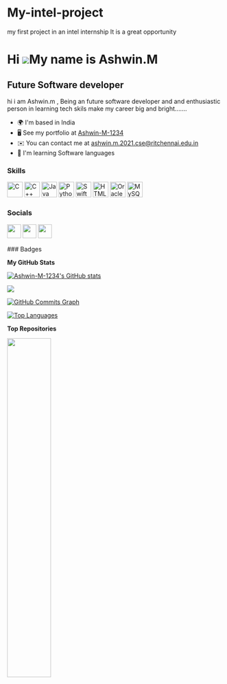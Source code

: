 # My-intel-project
my first project in an intel internship 
It is a great opportunity 

Hi ![](https://user-images.githubusercontent.com/18350557/176309783-0785949b-9127-417c-8b55-ab5a4333674e.gif)My name is Ashwin.M
================================================================================================================================

Future Software developer
-------------------------

hi i am Ashwin.m , Being an future software developer and and enthusiastic person in learning tech skils make my career big and bright.......

* 🌍  I'm based in India
* 🖥️  See my portfolio at [Ashwin-M-1234](http://https://github.com/Ashwin-M-1234)
* ✉️  You can contact me at [ashwin.m.2021.cse@ritchennai.edu.in](mailto:ashwin.m.2021.cse@ritchennai.edu.in)
* 🧠  I'm learning Software languages

### Skills

<p align="left">
<a href="https://docs.microsoft.com/en-us/cpp/?view=msvc-170" target="_blank" rel="noreferrer"><img src="https://raw.githubusercontent.com/danielcranney/readme-generator/main/public/icons/skills/c-colored.svg" width="36" height="36" alt="C" /></a>
<a href="https://docs.microsoft.com/en-us/cpp/?view=msvc-170" target="_blank" rel="noreferrer"><img src="https://raw.githubusercontent.com/danielcranney/readme-generator/main/public/icons/skills/cplusplus-colored.svg" width="36" height="36" alt="C++" /></a>
<a href="https://www.oracle.com/java/" target="_blank" rel="noreferrer"><img src="https://raw.githubusercontent.com/danielcranney/readme-generator/main/public/icons/skills/java-colored.svg" width="36" height="36" alt="Java" /></a>
<a href="https://www.python.org/" target="_blank" rel="noreferrer"><img src="https://raw.githubusercontent.com/danielcranney/readme-generator/main/public/icons/skills/python-colored.svg" width="36" height="36" alt="Python" /></a>
<a href="https://developer.apple.com/swift/" target="_blank" rel="noreferrer"><img src="https://raw.githubusercontent.com/danielcranney/readme-generator/main/public/icons/skills/swift-colored.svg" width="36" height="36" alt="Swift" /></a>
<a href="https://developer.mozilla.org/en-US/docs/Glossary/HTML5" target="_blank" rel="noreferrer"><img src="https://raw.githubusercontent.com/danielcranney/readme-generator/main/public/icons/skills/html5-colored.svg" width="36" height="36" alt="HTML5" /></a>
<a href="https://www.oracle.com/uk/index.html" target="_blank" rel="noreferrer"><img src="https://raw.githubusercontent.com/danielcranney/readme-generator/main/public/icons/skills/oracle-colored.svg" width="36" height="36" alt="Oracle" /></a>
<a href="https://www.mysql.com/" target="_blank" rel="noreferrer"><img src="https://raw.githubusercontent.com/danielcranney/readme-generator/main/public/icons/skills/mysql-colored.svg" width="36" height="36" alt="MySQL" /></a>
</p>

### Socials

<p align="left"> <a href="https://www.github.com/Ashwin-M-1234" target="_blank" rel="noreferrer"><img src="https://raw.githubusercontent.com/danielcranney/readme-generator/main/public/icons/socials/github.svg" width="32" height="32" /></a> <a href="http://www.instagram.com/ashwin_love_tony_4321" target="_blank" rel="noreferrer"><img src="https://raw.githubusercontent.com/danielcranney/readme-generator/main/public/icons/socials/instagram.svg" width="32" height="32" /></a> <a href="https://www.linkedin.com/in/ashwin-m-17247a232" target="_blank" rel="noreferrer"><img src="https://raw.githubusercontent.com/danielcranney/readme-generator/main/public/icons/socials/linkedin.svg" width="32" height="32" /></a></p>
### Badges

<b>My GitHub Stats</b>

<a href="http://www.github.com/Ashwin-M-1234"><img src="https://github-readme-stats.vercel.app/api?username=Ashwin-M-1234&show_icons=true&hide=issues,&title_color=ef4444&text_color=444e59&icon_color=0891b2&bg_color=ffffff&hide_border=true&show_icons=true" alt="Ashwin-M-1234's GitHub stats" /></a>

<a href="http://www.github.com/Ashwin-M-1234"><img src="https://github-readme-streak-stats.herokuapp.com/?user=Ashwin-M-1234&stroke=444e59&background=ffffff&ring=ef4444&fire=ef4444&currStreakNum=444e59&currStreakLabel=ef4444&sideNums=444e59&sideLabels=444e59&dates=444e59&hide_border=true" /></a>

<a href="http://www.github.com/Ashwin-M-1234"><img src="https://github-readme-activity-graph.cyclic.app/graph?username=Ashwin-M-1234&bg_color=ffffff&color=444e59&line=0891b2&point=444e59&area_color=ffffff&area=true&hide_border=true&custom_title=GitHub%20Commits%20Graph" alt="GitHub Commits Graph" /></a>

<a href="https://github.com/Ashwin-M-1234" align="left"><img src="https://github-readme-stats.vercel.app/api/top-langs/?username=Ashwin-M-1234&langs_count=10&title_color=ef4444&text_color=444e59&icon_color=0891b2&bg_color=ffffff&hide_border=true&locale=en&custom_title=Top%20%Languages" alt="Top Languages" /></a>

<b>Top Repositories</b>

<div width="100%" align="center"><a href="https://github.com/Ashwin-M-1234/https://github.com/Ashwin-M-1234/My-intel-project" align="left"><img align="left" width="45%" src="https://github-readme-stats.vercel.app/api/pin/?username=Ashwin-M-1234&repo=https://github.com/Ashwin-M-1234/My-intel-project&title_color=ef4444&text_color=444e59&icon_color=0891b2&bg_color=ffffff&hide_border=true&locale=en" /></a></div><br /><br /><br /><br /><br /><br /><br />
